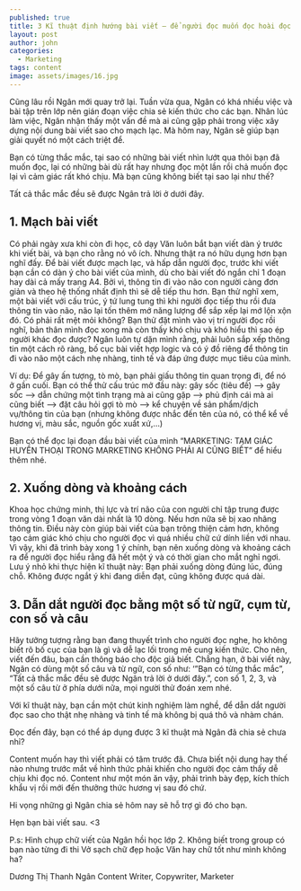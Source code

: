 ```yaml
---
published: true
title: 3 Kĩ thuật định hướng bài viết – để người đọc muốn đọc hoài đọc mãi
layout: post
author: john
categories:
  - Marketing
tags: content
image: assets/images/16.jpg
---
```

Cũng lâu rồi Ngân mới quay trở lại. Tuần vừa qua, Ngân có khá nhiều việc và bài tập trên lớp nên gián đoạn việc chia sẻ kiến thức cho các bạn. Nhân lúc làm việc, Ngân nhận thấy một vấn đề mà ai cũng gặp phải trong việc xây dựng nội dung bài viết sao cho mạch lạc. Mà hôm nay, Ngân sẽ giúp bạn giải quyết nó một cách triệt để.

Bạn có từng thắc mắc, tại sao có những bài viết nhìn lướt qua thôi bạn đã muốn đọc, lại có những bài dù rất hay nhưng đọc một lần rồi chả muốn đọc lại vì cảm giác rất khó chịu. Mà bạn cũng không biết tại sao lại như thế?

Tất cả thắc mắc đều sẽ được Ngân trả lời ở dưới đây.

## 1. Mạch bài viết

Có phải ngày xưa khi còn đi học, cô dạy Văn luôn bắt bạn viết dàn ý trước khi viết bài, và bạn cho rằng nó vô ích. Nhưng thật ra nó hữu dụng hơn bạn nghĩ đấy. Để bài viết được mạch lạc, và hấp dẫn người đọc, trước khi viết bạn cần có dàn ý cho bài viết của mình, dù cho bài viết đó ngắn chỉ 1 đoạn hay dài cả mấy trang A4. Bởi vì, thông tin đi vào não con người càng đơn giản và theo hệ thống nhất định thì sẽ dễ tiếp thu hơn. Bạn thử nghĩ xem, một bài viết với cấu trúc, ý tứ lung tung thì khi người đọc tiếp thu rồi đưa thông tin vào não, não lại tốn thêm mớ năng lượng để sắp xếp lại mớ lộn xộn đó. Có phải rất mệt mỏi không? Bạn thử đặt mình vào vị trí người đọc rồi nghĩ, bản thân mình đọc xong mà còn thấy khó chịu và khó hiểu thì sao ép người khác đọc được? Ngân luôn tự dặn mình rằng, phải luôn sắp xếp thông tin một cách rõ ràng, bố cục bài viết hợp logic và có ý đồ riêng để thông tin đi vào não một cách nhẹ nhàng, tinh tế và đáp ứng được mục tiêu của mình.

Ví dụ: Để gây ấn tượng, tò mò, bạn phải giấu thông tin quan trọng đi, để nó ở gần cuối. Bạn có thể thử cấu trúc mở đầu này: gây sốc (tiêu đề) –> gây sốc –> dẫn chứng một tình trạng mà ai cũng gặp –> phủ định cái mà ai cũng biết –> đặt câu hỏi gợi tò mò –> kể chuyện về sản phẩm/dịch vụ/thông tin của bạn (nhưng không được nhắc đến tên của nó, có thể kể về hương vị, màu sắc, nguồn gốc xuất xứ,…)

Bạn có thể đọc lại đoạn đầu bài viết của mình “MARKETING: TAM GIÁC HUYỀN THOẠI TRONG MARKETING KHÔNG PHẢI AI CŨNG BIẾT” để hiểu thêm nhé.

## 2. Xuống dòng và khoảng cách

Khoa học chứng minh, thị lực và trí não của con người chỉ tập trung được trong vòng 1 đoạn văn dài nhất là 10 dòng. Nếu hơn nữa sẽ bị xao nhãng thông tin. Điều này còn giúp bài viết của bạn trông thiện cảm hơn, không tạo cảm giác khó chịu cho người đọc vì quá nhiều chữ cứ dính liền với nhau. Vì vậy, khi đã trình bày xong 1 ý chính, bạn nên xuống dòng và khoảng cách ra để người đọc hiểu rằng đã hết một ý và có thời gian cho mắt nghỉ ngơi. Lưu ý nhỏ khi thực hiện kĩ thuật này: Bạn phải xuống dòng đúng lúc, đúng chỗ. Không được ngắt ý khi đang diễn đạt, cũng không được quá dài.

## 3. Dẫn dắt người đọc bằng một số từ ngữ, cụm từ, con số và câu

Hãy tưởng tượng rằng bạn đang thuyết trình cho người đọc nghe, họ không biết rõ bố cục của bạn là gì và dễ lạc lối trong mê cung kiến thức. Cho nên, viết đến đâu, bạn cần thông báo cho độc giả biết. Chẳng hạn, ở bài viết này, Ngân có dùng một số câu và từ ngữ, con số như: ‘”Bạn có từng thắc mắc”, “Tất cả thắc mắc đều sẽ được Ngân trả lời ở dưới đây.”, con số 1, 2, 3, và một số câu từ ở phía dưới nữa, mọi người thử đoán xem nhé.

Với kĩ thuật này, bạn cần một chút kinh nghiệm làm nghề, để dẵn dắt người đọc sao cho thật nhẹ nhàng và tinh tế mà không bị quá thô và nhàm chán.

Đọc đến đây, bạn có thể áp dụng được 3 kĩ thuật mà Ngân đã chia sẻ chưa nhỉ?

Content muốn hay thì viết phải có tâm trước đã. Chưa biết nội dung hay thế nào nhưng trước mắt về hình thức phải khiến cho người đọc cảm thấy dễ chịu khi đọc nó. Content như một món ăn vậy, phải trình bày đẹp, kích thích khẩu vị rồi mới đến thưởng thức hương vị sau đó chứ.

Hi vọng những gì Ngân chia sẻ hôm nay sẽ hỗ trợ gì đó cho bạn.

Hẹn bạn bài viết sau. <3

P.s: Hình chụp chữ viết của Ngân hồi học lớp 2. Không biết trong group có bạn nào từng đi thi Vở sạch chữ đẹp hoặc Văn hay chữ tốt như mình không ha?

Dương Thị Thanh Ngân
Content Writer, Copywriter, Marketer